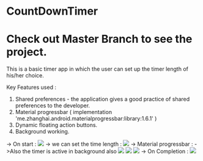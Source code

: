 # CountDownTimer
# Check out Master Branch to see the project.

This is a basic timer app in which the user can set up the timer length of his/her choice.

Key Features used :
1. Shared preferences - the application gives a good practice of shared preferences to the developer.
2. Material progressbar (  implementation 'me.zhanghai.android.materialprogressbar:library:1.6.1' )
3. Dynamic floating action buttons.
4. Background working.
 
  -> On start :
      ![](TimerImages/1.png)
  -> we can set the time length :
      ![](TimerImages/2.png)
  -> Material progressbar :
      ->Also the timer is active in background also
      ![](TimerImages/3.png)
      ![](TimerImages/4.png)
      ![](TimerImages/5.png)
  -> On Completion :
      ![](TimerImages/6.png)
